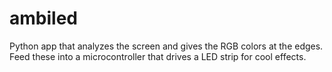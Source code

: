 ambiled
=======

Python app that analyzes the screen and gives the RGB colors at the edges. Feed these into a microcontroller that drives a LED strip for cool effects.

